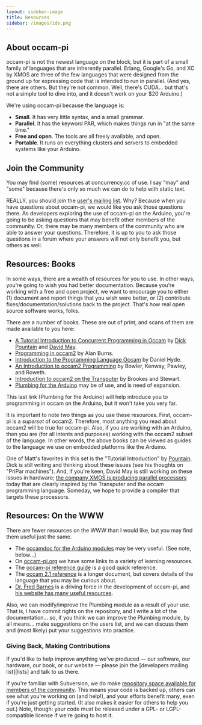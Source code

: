 ```yaml
---
layout: sidebar-image
title: Resources
sidebar: /images/ide.png
---
```


## About occam-pi

occam-pi is not the newest language on the block, but it is part of a small family of languages that are inherently parallel. Erlang, Google's Go, and XC by XMOS are three of the few languages that were designed from the ground up for expressing code that is intended to run in parallel. (And yes, there are others. But they're not common. Well, there's CUDA... but that's not a simple tool to dive into, and it doesn't work on your $20 Arduino.) 

We're using occam-pi because the language is:

* **Small**. It has very little syntax, and a small grammar.
* **Parallel**. It has the keyword PAR, which makes things run in "at the same time."
* **Free and open**. The tools are all freely available, and open.
* **Portable**. It runs on everything clusters and servers to embedded systems like your Arduino.

## Join the Community

You may find (some) resources at concurrency.cc of use. I say "may" and "some" because there's only so much we can do to help with static text.

REALLY, you should join the [user's mailing list](mailinglists.html). Why? Because when you have questions about occam-pi, we would like you ask those questions there. As developers exploring the use of occam-pi on the Arduino, you're going to be asking questions that may benefit other members of the community. Or, there may be many members of the community who are  able to answer your questions. Therefore, it is up to you to ask those questions in a forum where your answers will not only benefit you, but others as well.

## Resources: Books

In some ways, there are a wealth of resources for you to use. In other ways, you're going to wish you had better documentation. Because you're working with a free and open project, we want to encourage you to either (1) document and report things that you wish were better, or (2) contribute fixes/documentation/solutions back to the project. That's how real open source software works, folks.

There are a number of books. These are out of print, and scans of them are made available to you here:

* [A Tutorial Introduction to Concurrent Programming in Occam](http://rockalypse.org/courses/cs220f11/resources/occam-books/pountain.pdf) by [Dick Pountain](http://www.dickpountain.co.uk/) and [David May](http://en.wikipedia.org/wiki/David_May_(computer_scientist)).
* [Programming in occam2](http://rockalypse.org/courses/cs220f11/resources/occam-books/burns.pdf) by Alan Burns.
* [Introduction to the Programming Language Occam](http://rockalypse.org/courses/cs220f11/resources/occam-books/hyde.pdf) by Daniel Hyde.
* [An Introduction to occam2 Programming](http://rockalypse.org/courses/cs220f11/resources/occam-books/bowler.pdf) by Bowler, Kenway, Pawley, and Roweth.
* [Introduction to occam2 on the Transputer](http://rockalypse.org/courses/cs220f11/resources/occam-books/brookes.pdf) by Brookes and Stewart.
* [Plumbing for the Arduino](http://concurrency.cc/book/) may be of use, and is need of expansion.

This last link (Plumbing for the Arduino) will help introduce you to programming in occam on the Arduino, but it won't take you very far.

It is important to note two things as you use these resources. First, occam-pi is a *superset* of occam2. Therefore, most anything you read about occam2 will be true for occam-pi. Also, if you are working with an Arduino, then you are (for all intents and purposes) working with the occam2 subset of the language. In other words, the above books can be viewed as guides to the language we use on embedded platforms like the Arduino.

One of Matt's favorites in this set is the "Tutorial Introduction" by [Pountain](http://www.dickpountain.co.uk/). Dick is still writing and thinking about these issues (see his thoughts on "PriPar machines"). And, if you're keen, David May is still working on these issues in hardware; [the company XMOS is producing parallel processors](http://www.xmos.com/) today that are clearly inspired by the Transputer and the occam programming language. Someday, we hope to provide a compiler that targets these processors.

## Resources: On the WWW

There are fewer resources on the WWW than I would like, but you may find them useful just the same.

* The [occamdoc for the Arduino modules](http://www.rockalypse.org/courses/cs220f11/resources/occamdoc/) may be very useful. (See note, below...)
* On [occam-pi.org](http://pop-users.org/wiki/occam-pi/LearningResources) we have some links to a variety of learning resources.
* The [occam-pi reference guide](https://www.cs.kent.ac.uk/research/groups/sys/wiki/OccamPiReference) is a good quick reference.
* The [occam 2.1 reference](http://www.wotug.org/occam/documentation/oc21refman.pdf) is a longer document, but covers details of the language that you may be curious about.
* [Dr. Fred Barnes](http://frmb.org/) is a driving force in the development of occam-pi, and [his website has many useful resources](http://frmb.org/occtutor.html).


<!-- 
I've started a "cookbook"-style resource, which I've brilliantly titled *A Plumbing Cookbook for the Arduino*. We will try to update it as you ask questions, so check back here for the most recent version.

PCftA 2011 10 26
Note that this book is an open project; you can contribute to it, too.

NOTE TO ME: To build the occamdocs, first run:

avr-occamdoc -d docs/ include/*.module

then 

scp -r docs/* rockalypse@rockalypse.org:~/rockalypse.org/courses/cs220f11/resources/occamdoc/

from the arduino directory.
-->

Also, we can modify/improve the Plumbing module as a result of your use. That is, I have commit rights on the repository, and I write a lot of the documentation... so, if you think we can improve the Plumbing module, by all means... make suggestions on the users list, and we can discuss them and (most likely) put your suggestions into practice.

### Giving Back, Making Contributions

If you'd like to help improve anything we've produced &mdash; our software, our hardware, our book, or our website &mdash; please join the [developers mailing list][lists] and talk to us there.

If you're familiar with Subversion, we do make [repository space available for members of the community][repos]. This means your code is backed up, others can see what you're working on (and help!), and your efforts benefit many, even if you're just getting started. (It also makes it easier for others to help you out.) Note, though: your code must be released under a GPL- or LGPL-compatible license if we're going to host it.

[repos]: http://projects.cs.kent.ac.uk/projects/kroc/trac/browser/kroc/trunk/tvm/arduino/community

